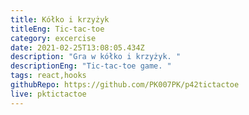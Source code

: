 ```yaml
---
title: Kółko i krzyżyk
titleEng: Tic-tac-toe
category: excercise
date: 2021-02-25T13:08:05.434Z
description: "Gra w kółko i krzyżyk. "
descriptionEng: "Tic-tac-toe game. "
tags: react,hooks
githubRepo: https://github.com/PK007PK/p42tictactoe
live: pktictactoe
---
```

